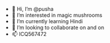 - 👋 Hi, I’m @pusha
- 👀 I’m interested in magic mushrooms
- 🌱 I’m currently learning Hindi
- 💞️ I’m looking to collaborate on and on
- 📫 ICQ567472

<!---
pusha/pusha is a ✨ special ✨ repository because its `README.md` (this file) appears on your GitHub profile.
You can click the Preview link to take a look at your changes.
--->
